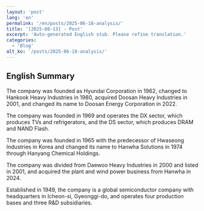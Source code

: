 ```yaml
---
layout: 'post'
lang: 'en'
permalink: '/en/posts/2025-06-18-analysis/'
title: '[2025-08-13] - Post'
excerpt: 'Auto-generated English stub. Please refine translation.'
categories:
  - 'Blog'
alt_ko: '/posts/2025-06-18-analysis/'
---
```


## English Summary


The company was founded as Hyundai Corporation in 1962, changed to Hankook Heavy Industries in 1980, acquired Doosan Heavy Industries in 2001, and changed its name to Doosan Energy Corporation in 2022.</p>


The company was founded in 1969 and operates the DX sector, which produces TVs and refrigerators, and the DS sector, which produces DRAM and NAND Flash.</p>


The company was founded in 1965 with the predecessor of Hwaseong Industries in Korea and changed its name to Hanwha Solutions in 1974 through Hanyang Chemical Holdings.</p>


The company was divided from Daewoo Heavy Industries in 2000 and listed in 2001, and acquired the plant and wind power business from Hanwha in 2024.</p>


Established in 1949, the company is a global semiconductor company with headquarters in Icheon-si, Gyeonggi-do, and operates four production bases and three R&D subsidiaries.</p>
